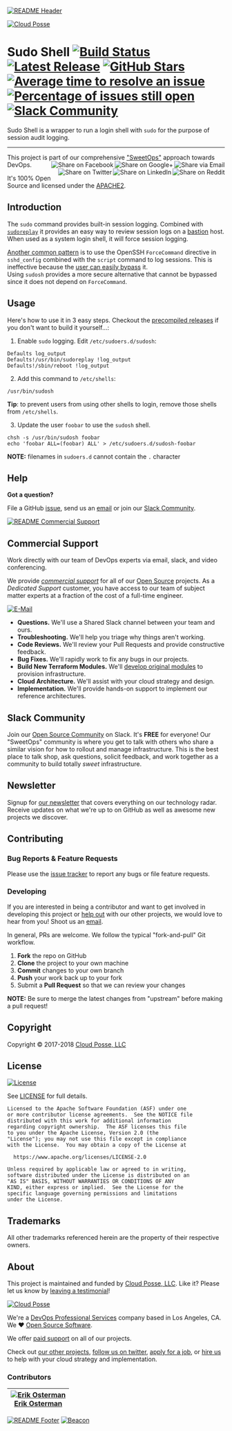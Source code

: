 <!-- This file was automatically generated by the `build-harness`. Make all changes to `README.yaml` and run `make readme` to rebuild this file. -->
[![README Header][readme_header_img]][readme_header_link]

[![Cloud Posse][logo]](https://cpco.io/homepage)

# Sudo Shell [![Build Status](https://travis-ci.org/cloudposse/sudosh.svg?branch=master)](https://travis-ci.org/cloudposse/sudosh) [![Latest Release](https://img.shields.io/github/release/cloudposse/sudosh.svg)](https://github.com/cloudposse/sudosh/releases/latest) [![GitHub Stars](https://img.shields.io/github/stars/cloudposse/sudosh.svg)](https://github.com/cloudposse/sudosh/stargazers) [![Average time to resolve an issue](http://isitmaintained.com/badge/resolution/cloudposse/sudosh.svg)](http://isitmaintained.com/project/cloudposse/sudosh) [![Percentage of issues still open](http://isitmaintained.com/badge/open/cloudposse/sudosh.svg)](http://isitmaintained.com/project/cloudposse/sudosh) [![Slack Community](https://slack.cloudposse.com/badge.svg)](https://slack.cloudposse.com)


Sudo Shell is a wrapper to run a login shell with `sudo` for the purpose of session audit logging. 


---

This project is part of our comprehensive ["SweetOps"](https://cpco.io/sweetops) approach towards DevOps. 
[<img align="right" title="Share via Email" src="https://docs.cloudposse.com/images/ionicons/ios-email-outline-2.0.1-16x16-999999.svg"/>][share_email]
[<img align="right" title="Share on Google+" src="https://docs.cloudposse.com/images/ionicons/social-googleplus-outline-2.0.1-16x16-999999.svg" />][share_googleplus]
[<img align="right" title="Share on Facebook" src="https://docs.cloudposse.com/images/ionicons/social-facebook-outline-2.0.1-16x16-999999.svg" />][share_facebook]
[<img align="right" title="Share on Reddit" src="https://docs.cloudposse.com/images/ionicons/social-reddit-outline-2.0.1-16x16-999999.svg" />][share_reddit]
[<img align="right" title="Share on LinkedIn" src="https://docs.cloudposse.com/images/ionicons/social-linkedin-outline-2.0.1-16x16-999999.svg" />][share_linkedin]
[<img align="right" title="Share on Twitter" src="https://docs.cloudposse.com/images/ionicons/social-twitter-outline-2.0.1-16x16-999999.svg" />][share_twitter]




It's 100% Open Source and licensed under the [APACHE2](LICENSE).












## Introduction

The `sudo` command provides built-in session logging. 
Combined with [`sudoreplay`](https://www.sudo.ws/man/1.8.13/sudoreplay.man.html) 
it provides an easy way to review session logs on a 
[bastion](https://github.com/cloudposse/bastion/) host. 
When used as a system login shell, it will force session logging.

[Another common pattern](https://aws.amazon.com/blogs/security/how-to-record-ssh-sessions-established-through-a-bastion-host/) 
is to use the OpenSSH `ForceCommand` directive in `sshd_config` combined with the `script` command to log sessions. 
This is ineffective because the [user can easily bypass](http://serverfault.com/a/639814) it.  
Using `sudosh` provides a more secure alternative that cannot be bypassed since it does not depend on `ForceCommand`.

## Usage

Here's how to use it in 3 easy steps. 
Checkout the [precompiled releases](https://github.com/cloudposse/sudosh/releases) 
if you don't want to build it yourself...:

1. Enable `sudo` logging. Edit `/etc/sudoers.d/sudosh`:

  ```
  Defaults log_output
  Defaults!/usr/bin/sudoreplay !log_output
  Defaults!/sbin/reboot !log_output
  ```

2. Add this command to `/etc/shells`:

  ```
  /usr/bin/sudosh
  ```

  **Tip**: to prevent users from using other shells to login, remove those shells from `/etc/shells`.


3. Update the user `foobar` to use the `sudosh` shell. 

  ```
  chsh -s /usr/bin/sudosh foobar
  echo 'foobar ALL=(foobar) ALL' > /etc/sudoers.d/sudosh-foobar
  ```
  **NOTE:** filenames in `sudoers.d` cannot contain the `.` character








## Help

**Got a question?**

File a GitHub [issue](https://github.com/cloudposse/sudosh/issues), send us an [email][email] or join our [Slack Community][slack].

[![README Commercial Support][readme_commercial_support_img]][readme_commercial_support_link]

## Commercial Support

Work directly with our team of DevOps experts via email, slack, and video conferencing. 

We provide [*commercial support*][commercial_support] for all of our [Open Source][github] projects. As a *Dedicated Support* customer, you have access to our team of subject matter experts at a fraction of the cost of a full-time engineer. 

[![E-Mail](https://img.shields.io/badge/email-hello@cloudposse.com-blue.svg)][email]

- **Questions.** We'll use a Shared Slack channel between your team and ours.
- **Troubleshooting.** We'll help you triage why things aren't working.
- **Code Reviews.** We'll review your Pull Requests and provide constructive feedback.
- **Bug Fixes.** We'll rapidly work to fix any bugs in our projects.
- **Build New Terraform Modules.** We'll [develop original modules][module_development] to provision infrastructure.
- **Cloud Architecture.** We'll assist with your cloud strategy and design.
- **Implementation.** We'll provide hands-on support to implement our reference architectures. 




## Slack Community

Join our [Open Source Community][slack] on Slack. It's **FREE** for everyone! Our "SweetOps" community is where you get to talk with others who share a similar vision for how to rollout and manage infrastructure. This is the best place to talk shop, ask questions, solicit feedback, and work together as a community to build totally *sweet* infrastructure.

## Newsletter

Signup for [our newsletter][newsletter] that covers everything on our technology radar.  Receive updates on what we're up to on GitHub as well as awesome new projects we discover. 

## Contributing

### Bug Reports & Feature Requests

Please use the [issue tracker](https://github.com/cloudposse/sudosh/issues) to report any bugs or file feature requests.

### Developing

If you are interested in being a contributor and want to get involved in developing this project or [help out](https://cpco.io/help-out) with our other projects, we would love to hear from you! Shoot us an [email][email].

In general, PRs are welcome. We follow the typical "fork-and-pull" Git workflow.

 1. **Fork** the repo on GitHub
 2. **Clone** the project to your own machine
 3. **Commit** changes to your own branch
 4. **Push** your work back up to your fork
 5. Submit a **Pull Request** so that we can review your changes

**NOTE:** Be sure to merge the latest changes from "upstream" before making a pull request!


## Copyright

Copyright © 2017-2018 [Cloud Posse, LLC](https://cpco.io/copyright)



## License 

[![License](https://img.shields.io/badge/License-Apache%202.0-blue.svg)](https://opensource.org/licenses/Apache-2.0) 

See [LICENSE](LICENSE) for full details.

    Licensed to the Apache Software Foundation (ASF) under one
    or more contributor license agreements.  See the NOTICE file
    distributed with this work for additional information
    regarding copyright ownership.  The ASF licenses this file
    to you under the Apache License, Version 2.0 (the
    "License"); you may not use this file except in compliance
    with the License.  You may obtain a copy of the License at

      https://www.apache.org/licenses/LICENSE-2.0

    Unless required by applicable law or agreed to in writing,
    software distributed under the License is distributed on an
    "AS IS" BASIS, WITHOUT WARRANTIES OR CONDITIONS OF ANY
    KIND, either express or implied.  See the License for the
    specific language governing permissions and limitations
    under the License.









## Trademarks

All other trademarks referenced herein are the property of their respective owners.

## About

This project is maintained and funded by [Cloud Posse, LLC][website]. Like it? Please let us know by [leaving a testimonial][testimonial]!

[![Cloud Posse][logo]][website]

We're a [DevOps Professional Services][hire] company based in Los Angeles, CA. We ❤️  [Open Source Software][we_love_open_source].

We offer [paid support][commercial_support] on all of our projects.  

Check out [our other projects][github], [follow us on twitter][twitter], [apply for a job][jobs], or [hire us][hire] to help with your cloud strategy and implementation.



### Contributors

|  [![Erik Osterman][osterman_avatar]][osterman_homepage]<br/>[Erik Osterman][osterman_homepage] |
|---|

  [osterman_homepage]: https://github.com/osterman
  [osterman_avatar]: https://github.com/osterman.png?size=150



[![README Footer][readme_footer_img]][readme_footer_link]
[![Beacon][beacon]][website]

  [logo]: https://cloudposse.com/logo-300x69.svg
  [docs]: https://cpco.io/docs
  [website]: https://cpco.io/homepage
  [github]: https://cpco.io/github
  [jobs]: https://cpco.io/jobs
  [hire]: https://cpco.io/hire
  [slack]: https://cpco.io/slack
  [linkedin]: https://cpco.io/linkedin
  [twitter]: https://cpco.io/twitter
  [testimonial]: https://cpco.io/leave-testimonial
  [newsletter]: https://cpco.io/newsletter
  [email]: https://cpco.io/email
  [commercial_support]: https://cpco.io/commercial-support
  [we_love_open_source]: https://cpco.io/we-love-open-source
  [module_development]: https://cpco.io/module-development
  [terraform_modules]: https://cpco.io/terraform-modules
  [readme_header_img]: https://cloudposse.com/readme/header/img?repo=cloudposse/sudosh
  [readme_header_link]: https://cloudposse.com/readme/header/link?repo=cloudposse/sudosh
  [readme_footer_img]: https://cloudposse.com/readme/footer/img?repo=cloudposse/sudosh
  [readme_footer_link]: https://cloudposse.com/readme/footer/link?repo=cloudposse/sudosh
  [readme_commercial_support_img]: https://cloudposse.com/readme/commercial-support/img?repo=cloudposse/sudosh
  [readme_commercial_support_link]: https://cloudposse.com/readme/commercial-support/link?repo=cloudposse/sudosh
  [share_twitter]: https://twitter.com/intent/tweet/?text=Sudo+Shell&url=https://github.com/cloudposse/sudosh
  [share_linkedin]: https://www.linkedin.com/shareArticle?mini=true&title=Sudo+Shell&url=https://github.com/cloudposse/sudosh
  [share_reddit]: https://reddit.com/submit/?url=https://github.com/cloudposse/sudosh
  [share_facebook]: https://facebook.com/sharer/sharer.php?u=https://github.com/cloudposse/sudosh
  [share_googleplus]: https://plus.google.com/share?url=https://github.com/cloudposse/sudosh
  [share_email]: mailto:?subject=Sudo+Shell&body=https://github.com/cloudposse/sudosh
  [beacon]: https://ga-beacon.cloudposse.com/UA-76589703-4/cloudposse/sudosh?pixel&cs=github&cm=readme&an=sudosh
